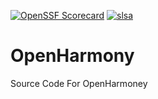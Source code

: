 [![OpenSSF
Scorecard](https://api.securityscorecards.dev/projects/github.com/LikeFirstMeet/OpenHarmony/badge)](https://api.securityscorecards.dev/projects/github.com/LikeFirstMeet/OpenHarmony)
[![slsa](https://slsa.dev/badge)](https://slsa.dev/github.com/LikeFirstMeet/OpenHarmony)
# OpenHarmony
Source Code For OpenHarmoney

